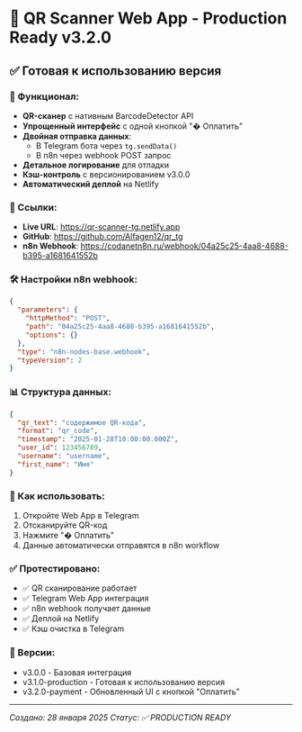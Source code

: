 # 🎉 QR Scanner Web App - Production Ready v3.2.0

## ✅ Готовая к использованию версия

### 🚀 Функционал:
- **QR-сканер** с нативным BarcodeDetector API
- **Упрощенный интерфейс** с одной кнопкой "� Оплатить"
- **Двойная отправка данных**:
  - В Telegram бота через `tg.sendData()`
  - В n8n через webhook POST запрос
- **Детальное логирование** для отладки
- **Кэш-контроль** с версионированием v3.0.0
- **Автоматический деплой** на Netlify

### 🔗 Ссылки:
- **Live URL**: https://qr-scanner-tg.netlify.app
- **GitHub**: https://github.com/Alfagen12/qr_tg
- **n8n Webhook**: https://codanetn8n.ru/webhook/04a25c25-4aa8-4688-b395-a1681641552b

### 🛠️ Настройки n8n webhook:
```json
{
  "parameters": {
    "httpMethod": "POST",
    "path": "04a25c25-4aa8-4688-b395-a1681641552b",
    "options": {}
  },
  "type": "n8n-nodes-base.webhook",
  "typeVersion": 2
}
```

### 📊 Структура данных:
```json
{
  "qr_text": "содержимое QR-кода",
  "format": "qr_code", 
  "timestamp": "2025-01-28T10:00:00.000Z",
  "user_id": 123456789,
  "username": "username",
  "first_name": "Имя"
}
```

### 🔄 Как использовать:
1. Откройте Web App в Telegram
2. Отсканируйте QR-код
3. Нажмите "� Оплатить"
4. Данные автоматически отправятся в n8n workflow

### ✅ Протестировано:
- ✅ QR сканирование работает
- ✅ Telegram Web App интеграция
- ✅ n8n webhook получает данные
- ✅ Деплой на Netlify
- ✅ Кэш очистка в Telegram

### 📝 Версии:
- v3.0.0 - Базовая интеграция
- v3.1.0-production - Готовая к использованию версия
- v3.2.0-payment - Обновленный UI с кнопкой "Оплатить"

---
*Создано: 28 января 2025*
*Статус: ✅ PRODUCTION READY*
